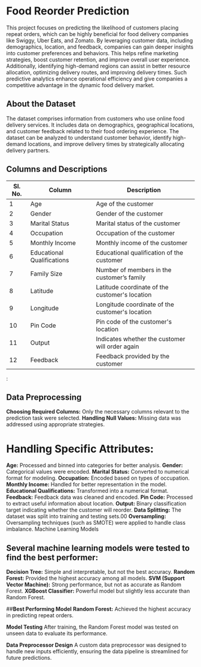 # **Food Reorder Prediction**

This project focuses on predicting the likelihood of customers placing repeat orders, which can be highly beneficial for food delivery companies like Swiggy, Uber Eats, and Zomato. By leveraging customer data, including demographics, location, and feedback, companies can gain deeper insights into customer preferences and behaviors. This helps refine marketing strategies, boost customer retention, and improve overall user experience. Additionally, identifying high-demand regions can assist in better resource allocation, optimizing delivery routes, and improving delivery times. Such predictive analytics enhance operational efficiency and give companies a competitive advantage in the dynamic food delivery market.


## **About the Dataset**

The dataset comprises information from customers who use online food delivery services. It includes data on demographics, geographical locations, and customer feedback related to their food ordering experience. The dataset can be analyzed to understand customer behavior, identify high-demand locations, and improve delivery times by strategically allocating delivery partners.

## **Columns and Descriptions**


| Sl. No. | Column                      | Description                                          |
|---------|-----------------------------|------------------------------------------------------|
| 1       | Age                          | Age of the customer                                  |
| 2       | Gender                       | Gender of the customer                               |
| 3       | Marital Status               | Marital status of the customer                       |
| 4       | Occupation                   | Occupation of the customer                           |
| 5       | Monthly Income               | Monthly income of the customer                       |
| 6       | Educational Qualifications   | Educational qualification of the customer            |
| 7       | Family Size                  | Number of members in the customer’s family           |
| 8       | Latitude                     | Latitude coordinate of the customer's location       |
| 9       | Longitude                    | Longitude coordinate of the customer's location      |
| 10      | Pin Code                     | Pin code of the customer's location                  |
| 11      | Output                       | Indicates whether the customer will order again      |
| 12      | Feedback                     | Feedback provided by the customer  


:

## **Data Preprocessing**


**Choosing Required Columns:** Only the necessary columns relevant to the prediction task were selected.
**Handling Null Values:** Missing data was addressed using appropriate strategies.
# **Handling Specific Attributes:**
**Age:** Processed and binned into categories for better analysis.
**Gender:** Categorical values were encoded.
**Marital Status:** Converted to numerical format for modeling.
**Occupation:** Encoded based on types of occupation.
**Monthly Income:** Handled for better representation in the model.
**Educational Qualifications:** Transformed into a numerical format.
**Feedback:** Feedback data was cleaned and encoded.
**Pin Code:** Processed to extract useful information about location.
**Output:** Binary classification target indicating whether the customer will reorder.
**Data Splitting:** The dataset was split into training and testing sets.00
**Oversampling:** Oversampling techniques (such as SMOTE) were applied to handle class imbalance.
Machine Learning Models

## **Several machine learning models were tested to find the best performer:**


**Decision Tree:** Simple and interpretable, but not the best accuracy.
**Random Forest:** Provided the highest accuracy among all models.
**SVM (Support Vector Machine):** Strong performance, but not as accurate as Random Forest.
**XGBoost Classifier:** Powerful model but slightly less accurate than Random Forest.

##**Best Performing Model**
**Random Forest:** Achieved the highest accuracy in predicting repeat orders.

**Model Testing**
After training, the Random Forest model was tested on unseen data to evaluate its performance.

**Data Preprocessor Design**
A custom data preprocessor was designed to handle new inputs efficiently, ensuring the data pipeline is streamlined for future predictions.